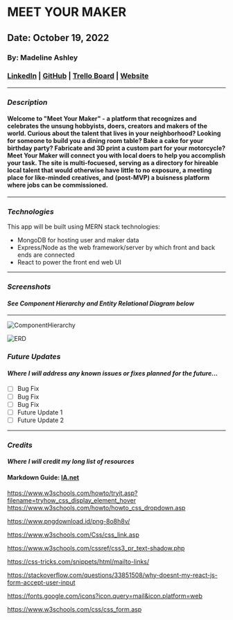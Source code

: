 
# **MEET YOUR MAKER**

## Date: October 19, 2022

### By: Madeline Ashley

### [LinkedIn](https://www.linkedin.com/in/madeline-ashley-11a4413a/) | [GitHub](https://github.com/mashbash2150) | [Trello Board](https://trello.com/invite/b/VHeHUY6Y/ATTIe4ac9d23cda64f2086eee7f786abff77491FF058/meet-your-maker-sei-project-2) | [Website](www.hellomashley.com)

---

### **_Description_**

#### Welcome to "Meet Your Maker" - a platform that recognizes and celebrates the unsung hobbyists, doers, creators and makers of the world. Curious about the talent that lives in your neighborhood?   Looking for someone to build you a dining room table? Bake a cake for your birthday party? Fabricate and 3D print a custom part for your motorcycle?  Meet Your Maker will connect you with local doers to help you accomplish your task.  The site is multi-focuesed, serving as a directory for hireable local talent that would otherwise have little to no exposure, a meeting place for like-minded creatives, and (post-MVP) a buisness platform where jobs can be commissioned.  

---

### **_Technologies_**

This app will be built using MERN stack technologies:

- MongoDB for hosting user and maker data
- Express/Node as the web framework/server by which front and back ends are connected
- React to power the front end web UI

---

### **_Screenshots_**

#### _See Component Hierarchy and Entity Relational Diagram below_


---
![ComponentHierarchy](https://github.com/mashbash2150/MeetYourMaker-Unit-2-Project/blob/main/Images/Screen%20Shot%202022-10-19%20at%209.05.09%20PM.png?raw=true)

![ERD](https://github.com/mashbash2150/MeetYourMaker-Unit-2-Project/blob/main/Images/Screen%20Shot%202022-10-20%20at%208.22.28%20AM.png?raw=true)

### **_Future Updates_**

#### _Where I will address any known issues or fixes planned for the future..._

- [ ] Bug Fix 
- [ ] Bug Fix 
- [ ] Bug Fix 
- [ ] Future Update 1
- [ ] Future Update 2

---

### **_Credits_**

#### _Where I will credit my long list of resources_


#### Markdown Guide: [IA.net](https://ia.net/writer/support/general/markdown-guide)

https://www.w3schools.com/howto/tryit.asp?filename=tryhow_css_display_element_hover
https://www.w3schools.com/howto/howto_css_dropdown.asp

https://www.pngdownload.id/png-8o8h8v/

https://www.w3schools.com/Css/css_link.asp

https://www.w3schools.com/cssref/css3_pr_text-shadow.php

https://css-tricks.com/snippets/html/mailto-links/

https://stackoverflow.com/questions/33851508/why-doesnt-my-react-js-form-accept-user-input

https://fonts.google.com/icons?icon.query=mail&icon.platform=web

https://www.w3schools.com/css/css_form.asp